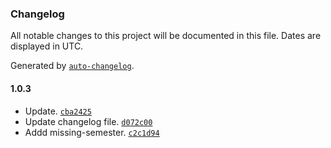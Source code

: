 ### Changelog

All notable changes to this project will be documented in this file. Dates are displayed in UTC.

Generated by [`auto-changelog`](https://github.com/CookPete/auto-changelog).

#### 1.0.3

- Update. [`cba2425`](https://github.com/sahilrajput03/sahilrajput03/commit/cba24256a5da76bca6525fe8a989760758c98226)
- Update changelog file. [`d072c00`](https://github.com/sahilrajput03/sahilrajput03/commit/d072c00243537cb9a9dbdb28db1ddbca644502e2)
- Addd missing-semester. [`c2c1d94`](https://github.com/sahilrajput03/sahilrajput03/commit/c2c1d946b1595c233c171d2102e16839e9449ad6)
